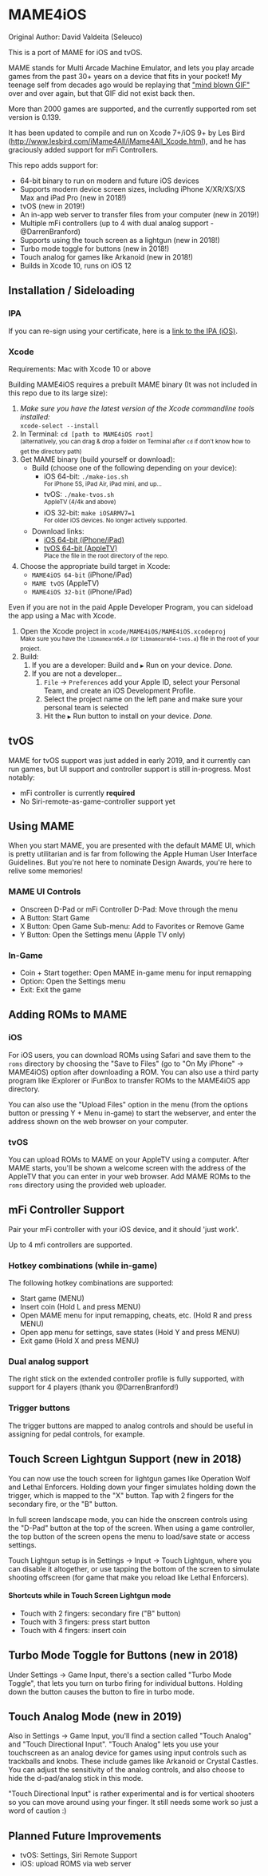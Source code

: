 # MAME4iOS

Original Author: David Valdeita (Seleuco)<br/>

This is a port of MAME for iOS and tvOS.

MAME stands for Multi Arcade Machine Emulator, and lets you play arcade games from the past 30+ years on a device that fits in your pocket! My teenage self from decades ago would be replaying that ["mind blown GIF"](https://media0.giphy.com/media/xT0xeJpnrWC4XWblEk/giphy.gif) over and over again, but that GIF did not exist back then.

More than 2000 games are supported, and the currently supported rom set version is 0.139.

It has been updated to compile and run on Xcode 7+/iOS 9+ by Les Bird (http://www.lesbird.com/iMame4All/iMame4All_Xcode.html), and he has graciously added support for mFi Controllers.

This repo adds support for:

- 64-bit binary to run on modern and future iOS devices
- Supports modern device screen sizes, including iPhone X/XR/XS/XS Max and iPad Pro (new in 2018!)
- tvOS (new in 2019!)
- An in-app web server to transfer files from your computer (new in 2019!)
- Multiple mFi controllers (up to 4 with dual analog support - @DarrenBranford)
- Supports using the touch screen as a lightgun (new in 2018!)
- Turbo mode toggle for buttons (new in 2018!)
- Touch analog for games like Arkanoid (new in 2018!)
- Builds in Xcode 10, runs on iOS 12

## Installation / Sideloading

### IPA

If you can re-sign using your certificate, here is a [link to the IPA (iOS)](https://mega.nz/#!vMQiBYiL!cSpW3IO0hqYQnqnC7_TTI_zL3LuPHD3UR0Gwkxt5y9U).

### Xcode

Requirements: Mac with Xcode 10 or above

Building MAME4iOS requires a prebuilt MAME binary (It was not included in this repo due to its large size):

1. _Make sure you have the latest version of the Xcode commandline tools installed:_<br>
`xcode-select --install`
2. In Terminal: `cd [path to MAME4iOS root]`<br>
  <sup>(alternatively, you can drag & drop a folder on Terminal after `cd` if don't know how to get the directory path)</sup><br>
3. Get MAME binary (build yourself or download):
    - Build (choose one of the following depending on your device):
        - iOS 64-bit: `./make-ios.sh`<br>
        <sup>For iPhone 5S, iPad Air, iPad mini, and up…</sup><br>
        - tvOS: `./make-tvos.sh`<br>
        <sup>AppleTV (4/4k and above)</sup>
        - iOS 32-bit: `make iOSARMV7=1`        
        <sup>For older iOS devices. No longer actively supported.</sup>
    - Download links:
        - [iOS 64-bit (iPhone/iPad)](https://mega.nz/#!aMQUzSAI!O0JY8_LNIlnB0FDM_siN6iexHITR1bbNUciqVWU4VV8)
        - [tvOS 64-bit (AppleTV)](https://mega.nz/#!2J4HiKiS!mucjdW0L1BGZB-H_1hAMbHsauXhkhwg9WTyscD4_HCI)<br>
        <sup>Place the file in the root directory of the repo.</sup><br>
4. Choose the appropriate build target in Xcode:
    - `MAME4iOS 64-bit` (iPhone/iPad)
    - `MAME tvOS` (AppleTV)
    - `MAME4iOS 32-bit` (iPhone/iPad)

Even if you are not in the paid Apple Developer Program, you can sideload the app using a Mac with Xcode.

1. Open the Xcode project in `xcode/MAME4iOS/MAME4iOS.xcodeproj`<br>
    <sup>Make sure you have the `libmamearm64.a` (or `libmamearm64-tvos.a`) file in the root of your project.</sup><br>
2. Build:
    1. If you are a developer: Build and `▶︎` Run on your device. _Done._
    2. If you are not a developer…
        1. `File` → `Preferences` add your Apple ID, select your Personal Team, and create an iOS Development Profile.
        2. Select the project name on the left pane and make sure your personal team is selected
        3. Hit the `▶︎` Run button to install on your device. _Done._

## tvOS

MAME for tvOS support was just added in early 2019, and it currently can run games, but UI support and controller support is still in-progress. Most notably:

- mFi controller is currently **required**
- No Siri-remote-as-game-controller support yet

## Using MAME

When you start MAME, you are presented with the default MAME UI, which is pretty utilitarian and is far from following the Apple Human User Interface Guidelines. But you're not here to nominate Design Awards, you're here to relive some memories!

### MAME UI Controls

- Onscreen D-Pad or mFi Controller D-Pad: Move through the menu
- A Button: Start Game
- X Button: Open Game Sub-menu: Add to Favorites or Remove Game
- Y Button: Open the Settings menu (Apple TV only)

### In-Game

- Coin + Start together: Open MAME in-game menu for input remapping
- Option: Open the Settings menu
- Exit: Exit the game

## Adding ROMs to MAME

### iOS

For iOS users, you can download ROMs using Safari and save them to the `roms` directory by choosing the "Save to Files" (go to "On My iPhone" -> MAME4iOS) option after downloading a ROM. You can also use a third party program like iExplorer or iFunBox to transfer ROMs to the MAME4iOS app directory.

You can also use the "Upload Files" option in the menu (from the options button or pressing Y + Menu in-game) to start the webserver, and enter the address shown on the web browser on your computer.

### tvOS

You can upload ROMs to MAME on your AppleTV using a computer. After MAME starts, you'll be shown a welcome screen with the address of the AppleTV that you can enter in your web browser. Add MAME ROMs to the `roms` directory using the provided web uploader.

## mFi Controller Support

Pair your mFi controller with your iOS device, and it should 'just work'.

Up to 4 mfi controllers are supported.

### Hotkey combinations (while in-game)

The following hotkey combinations are supported:

- Start game (MENU)
- Insert coin (Hold L and press MENU)
- Open MAME menu for input remapping, cheats, etc. (Hold R and press MENU)
- Open app menu for settings, save states (Hold Y and press MENU)
- Exit game (Hold X and press MENU)

### Dual analog support

The right stick on the extended controller profile is fully supported, with support for 4 players (thank you @DarrenBranford!)

### Trigger buttons

The trigger buttons are mapped to analog controls and should be useful in assigning for pedal controls, for example.

## Touch Screen Lightgun Support (new in 2018)

You can now use the touch screen for lightgun games like Operation Wolf and Lethal Enforcers. Holding down your finger simulates holding down the trigger, which is mapped to the "X" button. Tap with 2 fingers for the secondary fire, or the "B" button.

In full screen landscape mode, you can hide the onscreen controls using the "D-Pad" button at the top of the screen. When using a game controller, the top button of the screen opens the menu to load/save state or access settings.

Touch Lightgun setup is in Settings -> Input -> Touch Lightgun, where you can disable it altogether, or use tapping the bottom of the screen to simulate shooting offscreen (for game that make you reload like Lethal Enforcers).

#### Shortcuts while in Touch Screen Lightgun mode

- Touch with 2 fingers: secondary fire ("B" button)
- Touch with 3 fingers: press start button
- Touch with 4 fingers: insert coin

## Turbo Mode Toggle for Buttons (new in 2018)

Under Settings -> Game Input, there's a section called "Turbo Mode Toggle", that lets you turn on turbo firing for individual buttons. Holding down the button causes the button to fire in turbo mode.

## Touch Analog Mode (new in 2019)

Also in Settings -> Game Input, you'll find a section called "Touch Analog" and "Touch Directional Input". "Touch Analog" lets you use your touchscreen as an analog device for games using input controls such as trackballs and knobs. These include games like Arkanoid or Crystal Castles. You can adjust the sensitivity of the analog controls, and also choose to hide the d-pad/analog stick in this mode.

"Touch Directional Input" is rather experimental and is for vertical shooters so you can move around using your finger. It still needs some work so just a word of caution :)

## Planned Future Improvements

- tvOS: Settings, Siri Remote Support
- iOS: upload ROMS via web server

